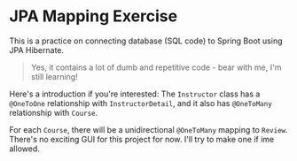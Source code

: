 # JPA Mapping Exercise

This is a practice on connecting database (SQL code) to Spring Boot using JPA Hibernate.

> Yes, it contains a lot of dumb and repetitive code - bear with me, I'm still learning!

Here's a introduction if you're interested:
The `Instructor` class has a `@OneToOne` relationship with `InstructorDetail`, and it also has `@OneToMany` relationship with `Course`.

For each `Course`, there will be a unidirectional `@OneToMany` mapping to `Review`. There's no exciting GUI for this project for now. I'll try to make one if ime allowed.
